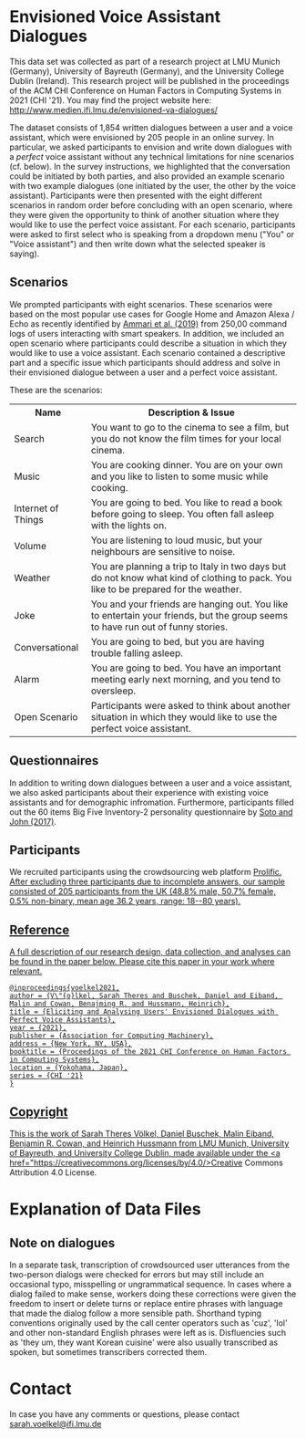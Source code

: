 # Envisioned Voice Assistant Dialogues

This data set was collected as part of a research project at LMU Munich (Germany), University of Bayreuth (Germany), and the University College Dublin (Ireland). This research project will be published in the proceedings of the ACM CHI Conference on Human Factors in Computing Systems in 2021 (CHI '21). You may find the project website here: http://www.medien.ifi.lmu.de/envisioned-va-dialogues/

The dataset consists of 1,854 written dialogues between a user and a voice assistant, which were envisioned by 205 people in an online survey. In particular, we asked participants to envision and write down dialogues with a *perfect* voice assistant without any technical limitations for nine scenarios (cf. below). In the survey instructions, we highlighted that the conversation could be initiated by both parties, and also provided an example scenario with two example dialogues (one initiated by the user, the other by the voice assistant). Participants were then presented with the eight different scenarios in random order before concluding with an open scenario, where they were given the opportunity to think of another situation where they would like to use the perfect voice assistant. For each scenario, participants were asked to first select who is speaking from a dropdown menu ("You" or "Voice assistant") and then write down what the selected speaker is saying).

## Scenarios
We prompted participants with eight scenarios. These scenarios were based on the most popular use cases for Google Home and Amazon Alexa / Echo as recently identified by <a href="https://dl.acm.org/doi/abs/10.1145/3311956">Ammari et al. (2019)</a> from 250,00 command logs of users interacting with smart speakers. In addition, we included an open scenario where participants could describe a situation in which they would like to use a voice assistant. Each scenario contained a descriptive part and a specific issue which participants should address and solve in their envisioned dialogue between a user and a perfect voice assistant.

These are the scenarios:
<table>
  <tr>
    <th>Name</th>
    <th>Description & Issue</th>
  </tr>
  <tr>
    <td>Search</td>
    <td>You want to go to the cinema to see a film, but you do not know the film times for your local cinema.</td>
  </tr>
  <tr>
    <td>Music</td>
    <td>You are cooking dinner. You are on your own and you like to listen to some music while cooking.</td>
  </tr>
  <tr>
    <td>Internet of Things</td>
    <td>You are going to bed. You like to read a book before going to sleep. You often fall asleep with the lights on.</td>
  </tr>
  <tr>
    <td>Volume</td>
    <td>You are listening to loud music, but your neighbours are sensitive to noise.</td>
  </tr>
  <tr>
    <td>Weather</td>
    <td>You are planning a trip to Italy in two days but do not know what kind of clothing to pack. You like to be prepared for the weather. </td>
  </tr>
  <tr>
    <td>Joke</td>
    <td>You and your friends are hanging out. You like to entertain your friends, but the group seems to have run out of funny stories.</td>
  </tr>
  <tr>
    <td>Conversational</td>
    <td>You are going to bed, but you are having trouble falling asleep.</td>
  </tr>
  <tr>
    <td>Alarm</td>
    <td>You are going to bed. You have an important meeting early next morning, and you tend to oversleep.</td>
  </tr>
  <tr>
    <td>Open Scenario</td>
    <td>Participants were asked to think about another situation in which they would like to use the perfect voice assistant.</td>
  </tr>
</table>

## Questionnaires
In addition to writing down dialogues between a user and a voice assistant, we also asked participants about their experience with existing voice assistants and for demographic infromation. Furthermore, participants filled out the 60 items Big Five Inventory-2 personality questionnaire by <a href="https://psycnet.apa.org/record/2016-17156-001">Soto and John (2017)</a>. 

## Participants
We recruited participants using the crowdsourcing web platform <a href="https://www.prolific.co">Prolific. After excluding three participants due to incomplete answers, our sample consisted of 205 participants from the UK (48.8% male, 50.7% female, 0.5% non-binary, mean age 36.2 years, range: 18--80 years). 

## Reference
A full description of our research design, data collection, and analyses can be found in the paper below. Please cite this paper in your work where relevant. 

```
@inproceedings{voelkel2021,
author = {V\"{o}lkel, Sarah Theres and Buschek, Daniel and Eiband, Malin and Cowan, Benajming R. and Hussmann, Heinrich},
title = {Eliciting and Analysing Users' Envisioned Dialogues with Perfect Voice Assistants},
year = {2021},
publisher = {Association for Computing Machinery},
address = {New York, NY, USA},
booktitle = {Proceedings of the 2021 CHI Conference on Human Factors in Computing Systems},
location = {Yokohama, Japan},
series = {CHI '21}
}
```

## Copyright
This is the work of Sarah Theres Völkel, Daniel Buschek, Malin Eiband, Benjamin R. Cowan, and Heinrich Hussmann from LMU Munich, University of Bayreuth, and University College Dublin, made available under the <a href="https://creativecommons.org/licenses/by/4.0/>Creative Commons Attribution 4.0 License</a>. 


# Explanation of Data Files



## Note on dialogues
In a separate task, transcription of crowdsourced user utterances from the two-person dialogs were checked for errors but may still include an occasional typo, misspelling or ungrammatical sequence. In cases where a dialog failed to make sense, workers doing these corrections were given the freedom to insert or delete turns or replace entire phrases with language that made the dialog follow a more sensible path. Shorthand typing conventions originally used by the call center operators such as 'cuz', 'lol' and other non-standard English phrases were left as is. Disfluencies such as 'they um, they want Korean cuisine' were also usually transcribed as spoken, but sometimes transcribers corrected them.

# Contact
In case you have any comments or questions, please contact sarah.voelkel@ifi.lmu.de
